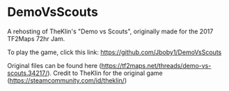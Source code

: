 # DemoVsScouts
A rehosting of TheKlin's "Demo vs Scouts", originally made for the 2017 TF2Maps 72hr Jam.

To play the game, click this link: https://github.com/Jboby1/DemoVsScouts

Original files can be found here (https://tf2maps.net/threads/demo-vs-scouts.34217/).
Credit to TheKlin for the original game (https://steamcommunity.com/id/theklin/)
